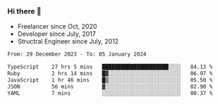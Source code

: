 ### Hi there 👋

- Freelancer since Oct, 2020
- Developer since July, 2017
- Structral Engineer since July, 2012

<!--START_SECTION:waka-->

```txt
From: 29 December 2023 - To: 05 January 2024

TypeScript    27 hrs 5 mins   █████████████████████░░░░   84.13 %
Ruby          2 hrs 14 mins   █▓░░░░░░░░░░░░░░░░░░░░░░░   06.97 %
JavaScript    1 hr 46 mins    █▒░░░░░░░░░░░░░░░░░░░░░░░   05.50 %
JSON          56 mins         ▓░░░░░░░░░░░░░░░░░░░░░░░░   02.90 %
YAML          7 mins          ░░░░░░░░░░░░░░░░░░░░░░░░░   00.37 %
```

<!--END_SECTION:waka-->
